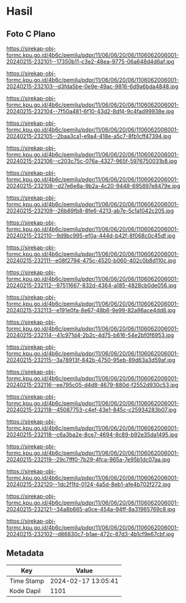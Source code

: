 # Hasil

## Foto C Plano

https://sirekap-obj-formc.kpu.go.id/4b6c/pemilu/pdpr/11/06/06/20/06/1106062006001-20240215-232101--17350b11-c3e2-48ea-9775-06a648d4d6af.jpg

https://sirekap-obj-formc.kpu.go.id/4b6c/pemilu/pdpr/11/06/06/20/06/1106062006001-20240215-232103--d3fda5be-0e9e-49ac-9816-6d9a6bda4848.jpg

https://sirekap-obj-formc.kpu.go.id/4b6c/pemilu/pdpr/11/06/06/20/06/1106062006001-20240215-232104--7f50a481-6f10-43d2-8df4-9c4fad99938e.jpg

https://sirekap-obj-formc.kpu.go.id/4b6c/pemilu/pdpr/11/06/06/20/06/1106062006001-20240215-232105--2baa3ca1-e9a4-418e-a5c7-8fb1cff47394.jpg

https://sirekap-obj-formc.kpu.go.id/4b6c/pemilu/pdpr/11/06/06/20/06/1106062006001-20240215-232106--c203c75c-076a-4327-965f-5976750031b8.jpg

https://sirekap-obj-formc.kpu.go.id/4b6c/pemilu/pdpr/11/06/06/20/06/1106062006001-20240215-232108--d27e6e8a-9b2a-4c20-9448-695897e8479e.jpg

https://sirekap-obj-formc.kpu.go.id/4b6c/pemilu/pdpr/11/06/06/20/06/1106062006001-20240215-232109--26b89fb8-8fe6-4213-ab7e-5c1a1042c205.jpg

https://sirekap-obj-formc.kpu.go.id/4b6c/pemilu/pdpr/11/06/06/20/06/1106062006001-20240215-232110--9d9bc995-ef0a-444d-b42f-8f068c0c45df.jpg

https://sirekap-obj-formc.kpu.go.id/4b6c/pemilu/pdpr/11/06/06/20/06/1106062006001-20240215-232111--e08f2794-475c-4520-b060-402c0b8d110c.jpg

https://sirekap-obj-formc.kpu.go.id/4b6c/pemilu/pdpr/11/06/06/20/06/1106062006001-20240215-232112--97511667-832d-4364-a185-4828cb0de056.jpg

https://sirekap-obj-formc.kpu.go.id/4b6c/pemilu/pdpr/11/06/06/20/06/1106062006001-20240215-232113--e191e0fa-8e67-48b6-9e99-82a96ace4dd8.jpg

https://sirekap-obj-formc.kpu.go.id/4b6c/pemilu/pdpr/11/06/06/20/06/1106062006001-20240215-232114--41c971d4-2b2c-4d75-b616-54e2bf0f6953.jpg

https://sirekap-obj-formc.kpu.go.id/4b6c/pemilu/pdpr/11/06/06/20/06/1106062006001-20240215-232115--3a78913f-842b-4750-95eb-89d63a3d59af.jpg

https://sirekap-obj-formc.kpu.go.id/4b6c/pemilu/pdpr/11/06/06/20/06/1106062006001-20240215-232116--ee795c05-d4d8-4679-880d-f2552d930c53.jpg

https://sirekap-obj-formc.kpu.go.id/4b6c/pemilu/pdpr/11/06/06/20/06/1106062006001-20240215-232118--45087753-c4ef-43e1-845c-c25934283b07.jpg

https://sirekap-obj-formc.kpu.go.id/4b6c/pemilu/pdpr/11/06/06/20/06/1106062006001-20240215-232118--c6a3ba2e-8ce7-4694-8c89-b92e35da1495.jpg

https://sirekap-obj-formc.kpu.go.id/4b6c/pemilu/pdpr/11/06/06/20/06/1106062006001-20240215-232119--29c7fff0-7b29-4fca-965a-7e95b1dc07aa.jpg

https://sirekap-obj-formc.kpu.go.id/4b6c/pemilu/pdpr/11/06/06/20/06/1106062006001-20240215-232120--1dc2f1fd-0124-4a5d-8eb1-afe4b702f272.jpg

https://sirekap-obj-formc.kpu.go.id/4b6c/pemilu/pdpr/11/06/06/20/06/1106062006001-20240215-232121--34a8b665-a0ce-454a-94ff-8a31965769c8.jpg

https://sirekap-obj-formc.kpu.go.id/4b6c/pemilu/pdpr/11/06/06/20/06/1106062006001-20240215-232102--d86830c7-b1ae-472c-87d3-4b1cf9e67cbf.jpg


## Metadata

| Key        | Value               |
| ---------- | ------------------- |
| Time Stamp | 2024-02-17 13:05:41 |
| Kode Dapil | 1101                |



